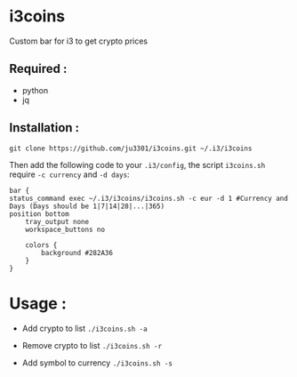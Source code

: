 # i3coins

Custom bar for i3 to get crypto prices

## Required :

- python
- jq

## Installation :

    git clone https://github.com/ju3301/i3coins.git ~/.i3/i3coins

Then add the following code to your `.i3/config`, the script `i3coins.sh` require `-c currency` and `-d days`:

    bar {
	status_command exec ~/.i3/i3coins/i3coins.sh -c eur -d 1 #Currency and Days (Days should be 1|7|14|28|...|365)
	position bottom
        tray_output none
        workspace_buttons no

        colors {
    		background #282A36
        }
    }

# Usage : 

- Add crypto to list        `./i3coins.sh -a`

- Remove crypto to list     `./i3coins.sh -r`

- Add symbol to currency    `./i3coins.sh -s`